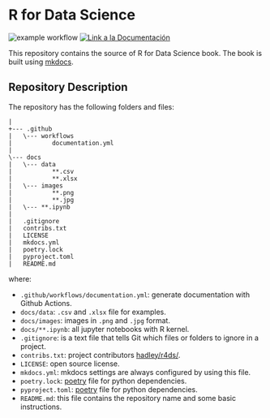 # R for Data Science

![example workflow](https://github.com/fralfaro/r4ds-book/actions/workflows/documentation.yml/badge.svg)
<a href="https://fralfaro.github.io/r4ds-book/"><img alt="Link a la Documentación" src="https://img.shields.io/badge/docs-link-brightgreen"></a>

This repository contains the source of R for Data Science book. The book is built using [mkdocs](https://www.mkdocs.org/).


## Repository Description

The repository has the following folders and files:

```
|
+--- .github
|   \--- workflows
|           documentation.yml
|
\--- docs
|   \--- data
|           **.csv
|           **.xlsx
|   \--- images
|           **.png
|           **.jpg
|   \--- **.ipynb
|           
|   .gitignore
|   contribs.txt
|   LICENSE
|   mkdocs.yml
|   poetry.lock
|   pyproject.toml
|   README.md
```

where:

* `.github/workflows/documentation.yml`: generate documentation with Github Actions.
* `docs/data`: `.csv` and `.xlsx` file for examples.
* `docs/images`: images in `.png` and `.jpg` format.
* `docs/**.ipynb`: all jupyter notebooks  with R kernel.
* `.gitignore`: is a text file that tells Git which files or folders to ignore in a project.
* `contribs.txt`: project contributors [hadley/r4ds/](https://github.com/hadley/r4ds/).
* `LICENSE`: open source license.
* `mkdocs.yml`: mkdocs settings are always configured by using this file.
* `poetry.lock`: [poetry](https://python-poetry.org/) file for python dependencies.
* `pyproject.toml`: [poetry](https://python-poetry.org/) file for python dependencies.
* `README.md`: this file contains the repository name and some basic instructions.
